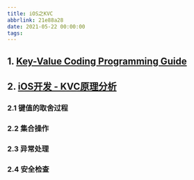```yaml
---
title: iOS之KVC
abbrlink: 21e88a28
date: 2021-05-22 00:00:00
tags:
---
```


## 1. [Key-Value Coding Programming Guide](https://developer.apple.com/library/archive/documentation/Cocoa/Conceptual/KeyValueCoding/index.html#//apple_ref/doc/uid/10000107-SW1)

## 2. [iOS开发 - KVC原理分析](http://cloverkim.com/ios_kvc-principle.html#:~:text=KVC%EF%BC%88%E5%85%A8%E7%A7%B0key%2Dvalue%20coding,%E4%B8%8D%E6%98%AF%E5%9C%A8%E7%BC%96%E8%AF%91%E6%97%B6%E7%A1%AE%E5%AE%9A%E3%80%82)

### 2.1 键值的取舍过程

### 2.2 集合操作

### 2.3 异常处理

### 2.4 安全检查

